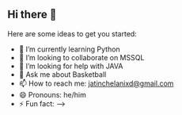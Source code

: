 ## Hi there 👋

Here are some ideas to get you started:


- 🌱 I’m currently learning Python
- 👯 I’m looking to collaborate on MSSQL
- 🤔 I’m looking for help with JAVA
- 💬 Ask me about Basketball
- 📫 How to reach me: jatinchelanixd@gmail.com
- 😄 Pronouns: he/him
- ⚡ Fun fact: 
-->
